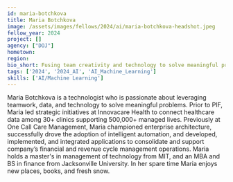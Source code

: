 ```yaml
---
id: maria-botchkova
title: Maria Botchkova
image: /assets/images/fellows/2024/ai/maria-botchkova-headshot.jpeg
fellow_year: 2024
project: []
agency: ["DOJ"]
hometown: 
region: 
bio_short: Fusing team creativity and technology to solve meaningful problems.
tags: ['2024', '2024_AI', 'AI_Machine_Learning']
skills: ['AI/Machine Learning']
---
```


Maria Botchkova is a technologist who is passionate about leveraging teamwork, data, and technology to solve meaningful problems. Prior to PIF, Maria led strategic initiatives at Innovacare Health to connect healthcare data among 30+ clinics supporting 500,000+ managed lives. Previously at One Call Care Management, Maria championed enterprise architecture, successfully drove the adoption of intelligent automation, and developed, implemented, and integrated applications to consolidate and support company’s financial and revenue cycle management operations. Maria holds a master's in management of technology from MIT, and an MBA and BS in finance from Jacksonville University. In her spare time Maria enjoys new places, books, and fresh snow.